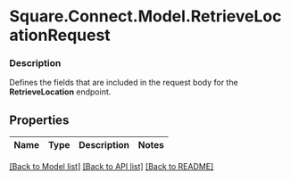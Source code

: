 # Square.Connect.Model.RetrieveLocationRequest

### Description

Defines the fields that are included in the request body for the __RetrieveLocation__ endpoint.

## Properties

Name | Type | Description | Notes
------------ | ------------- | ------------- | -------------



[[Back to Model list]](../README.md#documentation-for-models) [[Back to API list]](../README.md#documentation-for-api-endpoints) [[Back to README]](../README.md)

